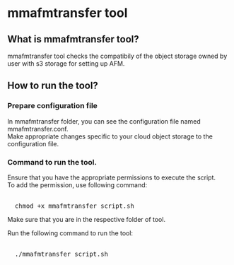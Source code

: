 # mmafmtransfer tool

## What is mmafmtransfer tool?
mmafmtransfer tool checks the compatibily of the object storage owned by user with s3 storage for setting up AFM. 


## How to run the tool?
### Prepare configuration file
In mmafmtransfer folder, you can see the configuration file named mmafmtransfer.conf. <br>
Make appropriate changes specific to your cloud object storage to the configuration file. <br>

### Command to run the tool. 

Ensure that you have the appropriate permissions to execute the script. <br>
To add the permission, use following command:<br><br>
<pre>
  chmod +x mmafmtransfer_script.sh
</pre>
Make sure that you are in the respective folder of tool. 

Run the following command to run the tool:<br><br>
<pre>
  ./mmafmtransfer_script.sh
</pre>

